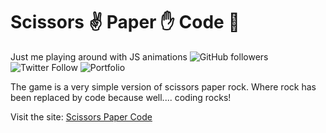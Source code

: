 ﻿# Scissors :v: Paper :hand:  Code :robot:

Just me playing around with JS animations 
![GitHub followers](https://img.shields.io/github/followers/alexleybourne?style=flat&logo=github) ![Twitter Follow](https://img.shields.io/twitter/follow/AlexLeybourne?&style=flat&logo=twitter&logoColor=white) ![Portfolio](https://img.shields.io/badge/Portfolio-AlexLeybourne.com%20-blue?style=flat&logo=google-chrome&logoColor=white&link=http://alexleybourne.com)

The game is a very simple version of scissors paper rock. Where rock has been replaced by code because well.... coding rocks!

Visit the site: 
[Scissors Paper Code]([https://alexleybourne.github.io/ScissorsPaperCode/](https://alexleybourne.github.io/ScissorsPaperCode/))

